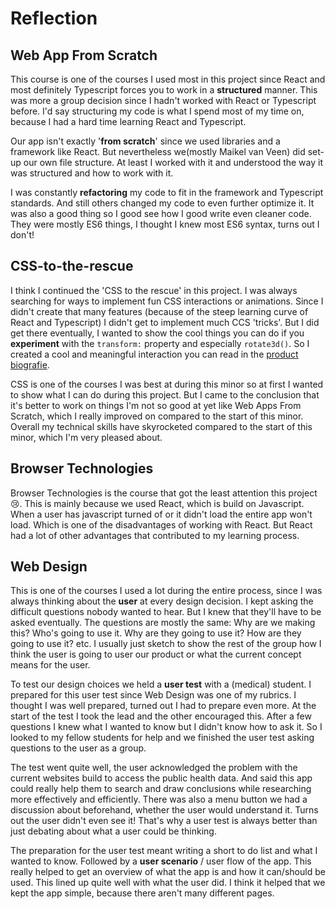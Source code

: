 # Reflection

## Web App From Scratch
This course is one of the courses I used most in this project since React and most definitely Typescript forces you to work in a **structured** manner. This was more a group decision since I hadn't worked with React or Typescript before. I'd say structuring my code is what I spend most of my time on, because I had a hard time learning React and Typescript. 

Our app isn't exactly '**from scratch**' since we used libraries and a framework like React. But nevertheless we(mostly Maikel van Veen) did set-up our own file structure. At least I worked with it and understood the way it was structured and how to work with it. 

I was constantly **refactoring** my code to fit in the framework and Typescript standards. And still others changed my code to even further optimize it. It was also a good thing so I good see how I good write even cleaner code. They were mostly ES6 things, I thought I knew most ES6 syntax, turns out I don't! 

## CSS-to-the-rescue
I think I continued the 'CSS to the rescue' in this project. I was always searching for ways to implement fun CSS interactions or animations. Since I didn't create that many features (because of the steep learning curve of React and Typescript) I didn't get to implement much CCS 'tricks'. But I did get there eventually, I wanted to show the cool things you can do if you **experiment** with the `transform:` property and especially `rotate3d()`. So I created a cool and meaningful interaction you can read in the [product biografie](https://github.com/jesperingels/meesterproef-1819/tree/master/product-biografie). 

CSS is one of the courses I was best at during this minor so at first I wanted to show what I can do during this project. But I came to the conclusion that it's better to work on things I'm not so good at yet like Web Apps From Scratch, which I really improved on compared to the start of this minor. Overall my technical skills have skyrocketed compared to the start of this minor, which I'm very pleased about. 

## Browser Technologies
Browser Technologies is the course that got the least attention this project 😢. This is mainly because we used React, which is build on Javascript. When a user has javascript turned of or it didn't load the entire app won't load. Which is one of the disadvantages of working with React. But React had a lot of other advantages that contributed to my learning process. 

## Web Design 
This is one of the courses I used a lot during the entire process, since I was always thinking about the **user** at every design decision.
I kept asking the difficult questions nobody wanted to hear. But I knew that they'll have to be asked eventually. The questions are mostly the same: Why are we making this? Who's going to use it. Why are they going to use it? How are they going to use it? etc. I usually just sketch to show the rest of the group how I think the user is going to user our product or what the current concept means for the user. 

To test our design choices we held a **user test** with a (medical) student. I prepared for this user test since Web Design was one of my rubrics. I thought I was well prepared, turned out I had to prepare even more. At the start of the test I took the lead and the other encouraged this. After a few questions I knew what I wanted to know but I didn't know how to ask it. So I looked to my fellow students for help and we finished the user test asking questions to the user as a group. 

The test went quite well, the user acknowledged the problem with the current websites build to access the public health data. And said this app could really help them to search and draw conclusions while researching more effectively and efficiently. There was also a menu button we had a discussion about beforehand, whether the user would understand it. Turns out the user didn't even see it! That's why a user test is always better than just debating about what a user could be thinking. 

The preparation for the user test meant writing a short to do list and what I wanted to know. Followed by a **user scenario** / user flow of the app. This really helped to get an overview of what the app is and how it can/should be used. This lined up quite well with what the user did. I think it helped that we kept the app simple, because there aren't many different pages. 
